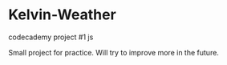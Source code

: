 # Kelvin-Weather
codecademy project #1 js


Small project for practice. Will try to improve more in the future.
